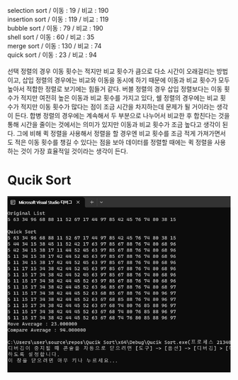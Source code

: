 selection sort / 이동 : 19 / 비교 : 190<br>
insertion sort / 이동 : 119 / 비교 : 119<br>
bubble sort / 이동 : 79 / 비교 : 190<br>
shell sort / 이동 : 60 / 비교 : 35<br>
merge sort / 이동 : 130 / 비교 : 74<br>
quick sort / 이동 : 23 / 비교 : 94<br>
<br>
선택 정렬의 경우 이동 횟수는 적지만 비교 횟수가 큼으로 다소 시간이 오래걸리는 방법이고, 삽입 정렬의 경우에는 비교와 이동을 동시에 하기 때문에 이동과 비교 횟수가 모두 높아서 적합한 정렬로 보기에는 힘들거 같다.
버블 정렬의 경우 삽입 정렬보다는 이동 횟수가 적지만 여전히 높은 이동과 비교 횟수를 가지고 있다, 쉘 정렬의 경우에는 비교 횟수가 적지만 이동 횟수가 많다는 점이 조금 시간을 차지하는데 문제가 될 거이라는 생각이 든다.
합병 정렬의 경우에는 계속해서 두 부분으로 나누어서 비교한 후 합친다는 것을 통해 시간을 줄이는 것에서는 의미가 있지만 이동과 비교 횟수가 조금 높다고 생각이 된다. 그에 비해 퀵 정렬을 사용해서 정렬을 할 경우엔 비교
횟수를 조금 적게 가져가면서도 적은 이동 횟수를 챙길 수 있다는 점을 보아 데이터를 정렬할 때에는 퀵 정렬을 사용하는 것이 가장 효율적일 것이라는 생각이 든다.

# Qucik Sort
![](./result.png)
